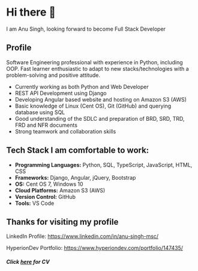 # Hi there 👋

I am Anu Singh, looking forward to become Full Stack Developer

## Profile

Software Engineering professional with experience in Python, including OOP. 
Fast learner enthusiastic to adapt to new stacks/technologies with a problem-solving and positive attitude.
- Currently working as both Python and Web Developer
- REST API Development using Django
- Developing Angular based website and hosting on Amazon S3 (AWS)
- Basic knowledge of Linux (Cent OS), Git (GitHub) and querying database using SQL
- Good understanding of the SDLC and preparation of BRD, SRD, TRD, FRD and NFR documents
- Strong teamwork and collaboration skills

## Tech Stack I am comfortable to work:
- **Programming Languages:** Python, SQL, TypeScript, JavaScript, HTML, CSS
- **Frameworks:** Django, Angular, jQuery, Bootstrap
- **OS:** Cent OS 7, Windows 10
- **Cloud Platforms:** Amazon S3 (AWS)
- **Version Control:** GitHub
- **Tools:** VS Code

## Thanks for visiting my profile
LinkedIn Profile: https://www.linkedin.com/in/anu-singh-msc/

HyperionDev Portfolio: https://www.hyperiondev.com/portfolio/147435/

##### _Click [here](https://github.com/anusinghmsc/anusinghmsc/blob/main/CV_Anu_Developer.pdf) for CV_
